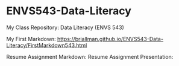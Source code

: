 # ENVS543-Data-Literacy

My Class Repository: Data Literacy (ENVS 543)

My First Markdown: https://briallman.github.io/ENVS543-Data-Literacy/FirstMarkdown543.html

Resume Assignment Markdown:
Resume Assignment Presentation:

